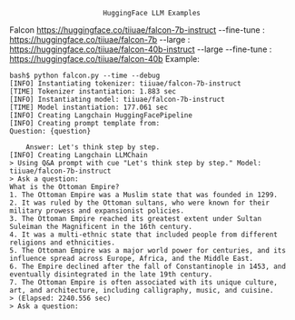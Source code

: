                            HuggingFace LLM Examples

Falcon 
    https://huggingface.co/tiiuae/falcon-7b-instruct
  --fine-tune :
    https://huggingface.co/tiiuae/falcon-7b
  --large :
    https://huggingface.co/tiiuae/falcon-40b-instruct
  --large --fine-tune :
    https://huggingface.co/tiiuae/falcon-40b
  Example:
```
bash$ python falcon.py --time --debug
[INFO] Instantiating tokenizer: tiiuae/falcon-7b-instruct
[TIME] Tokenizer instantiation: 1.883 sec
[INFO] Instantiating model: tiiuae/falcon-7b-instruct
[TIME] Model instantiation: 177.061 sec
[INFO] Creating Langchain HuggingFacePipeline
[INFO] Creating prompt template from:
Question: {question}

    Answer: Let's think step by step.
[INFO] Creating Langchain LLMChain
> Using Q&A prompt with cue "Let's think step by step." Model: tiiuae/falcon-7b-instruct
> Ask a question:
What is the Ottoman Empire?
1. The Ottoman Empire was a Muslim state that was founded in 1299.
2. It was ruled by the Ottoman sultans, who were known for their military prowess and expansionist policies.
3. The Ottoman Empire reached its greatest extent under Sultan Suleiman the Magnificent in the 16th century.
4. It was a multi-ethnic state that included people from different religions and ethnicities.
5. The Ottoman Empire was a major world power for centuries, and its influence spread across Europe, Africa, and the Middle East.
6. The Empire declined after the fall of Constantinople in 1453, and eventually disintegrated in the late 19th century.
7. The Ottoman Empire is often associated with its unique culture, art, and architecture, including calligraphy, music, and cuisine.
> (Elapsed: 2240.556 sec)
> Ask a question:
```
